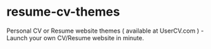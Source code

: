 # resume-cv-themes
Personal CV or Resume website themes ( available at UserCV.com ) - Launch your own CV/Resume website in minute.
